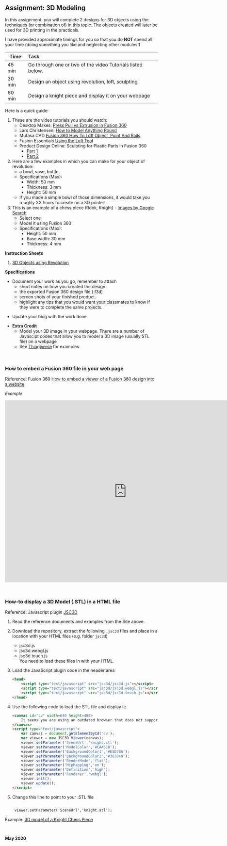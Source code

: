 ##  Assignment: 3D Modeling

In this assignment, you will complete 2 designs for 3D objects using the techniques (or combination of) in this topic. The objects created will later be used for 3D printing in the practicals.

I have provided approximate timings for you so that you do **NOT** spend all your time (doing something you like and neglecting other modules!)

| Time   | Task |
|--------|:------------------------------------------------|
|45 min  | Go through one or two of the video Tutorials listed below. |
|30 min  | Design an object using revolution, loft, sculpting  |
|60 min  | Design a knight piece and display it on your webpage |

Here is a quick guide:

1.  These are the video tutorials you should watch:
    * Desktop Makes: [Press Pull vs Extrusion in Fusion 360](https://youtu.be/elQ648fVpwA)
    * Lars Christensen: [How to Model Anything Round](https://youtu.be/zYMf6qncgwc)
    * Mufasa CAD [Fusion 360 How To Loft Object, Point And Rails](https://youtu.be/-Z9ioh2NfwY)
    * Fusion Essentials [Using the Loft Tool](https://youtu.be/TcbhyPq65dk)
    * Product Design Online: Sculpting for Plastic Parts in Fusion 360
        + [Part 1](https://youtu.be/Vrg6h5h_vWs)
        + [Part 2](https://youtu.be/FIbmiTTEo_8)
2.  Here are a few examples in which you can make for your object of revolution:
    * a bowl, vase, bottle.
    * Specifications (Max):
        - Width: 50 mm
        - Thickness: 3 mm
        - Height: 50 mm
    + If you made a simple bowl of those dimensions, it would take you roughly XX hours to create on a 3D printer!
3.  This is an example of a chess piece (Rook, Knight) - [Images by Google Search](https://duckduckgo.com/?q=image%3A+knight+chess+piece&t=canonical&iar=images&iax=images&ia=images)
    * Select one
    * Model it using Fusion 360
    * Specifications (Max):
        - Height: 50 mm
        - Base width: 30 mm
        - Thickness: 4 mm

**Instruction Sheets**

1. [3D Objects using Revolution](3D_Objects_using_Revolution.pdf)

**Specifications**

* Document your work as you go, remember to attach
    * short notes on how you created the design
    * the exported Fusion 360 design file (.f3d)
    * screen shots of your finished product. 
    * highlight any tips that you would want your classmates to know if they were to complete the same projects.
+ Update your blog with the work done.
* **Extra Credit**
    - Model your 3D image in your webpage.  There are a number of Javascipt codes that allow you to model a 3D image (usually STL file) on a webpage
    - See [Thingiverse](https://www.thingiverse.com/) for examples

&nbsp;

### How to embed a Fusion 360 file in your web page

Reference: Fusion 360 [How to embed a viewer of a Fusion 360 design into a website](https://knowledge.autodesk.com/support/fusion-360/troubleshooting/caas/sfdcarticles/sfdcarticles/How-to-embed-a-viewer-of-a-Fusion-360-design-into-a-website.html)

*Example*

<iframe src="https://myhub.autodesk360.com/ue2dff438/shares/public/SH56a43QTfd62c1cd968a8254af243cf0912?mode=embed" width="800" height="600" allowfullscreen="true" webkitallowfullscreen="true" mozallowfullscreen="true"  frameborder="0"></iframe>

&nbsp;

### How-to display a 3D Model (.STL) in a HTML file

Reference: Javascript plugin [JSC3D](https://code.google.com/archive/p/jsc3d/)

1.  Read the reference documents and examples from the Site above.
2.  Download the repository, extract the following `.jsc3d` files and place in a location with your HTML files (e.g. folder `jsc3d`)
    * jsc3d.js
    * jsc3d.webgl.js
    * jsc3d.touch.js<br>
    You need to load these files in with your HTML.
3.  Load the JavaScript plugin code in the header area

    ```html
    <head>
        <script type="text/javascript" src="jsc3d/jsc3d.js"></script>
        <script type="text/javascript" src="jsc3d/jsc3d.webgl.js"></script>
        <script type="text/javascript" src="jsc3d/jsc3d.touch.js"></script>
    </head>
    ```

4.  Use the following code to load the STL file and display it:

    ```html
    <canvas id="cv" width=640 height=480>
        It seems you are using an outdated browser that does not support canvas :-(
    </canvas>
    <script type="text/javascript">
        var canvas = document.getElementById('cv');
        var viewer = new JSC3D.Viewer(canvas);
        viewer.setParameter('SceneUrl','knight.stl');
        viewer.setParameter('ModelColor','#CAA618');
        viewer.setParameter('BackgroundColor1','#E5D7BA');
        viewer.setParameter('BackgroundColor2','#383840');
        viewer.setParameter('RenderMode','flat');
        viewer.setParameter('MipMapping','on');
        viewer.setParameter('Definition','high');
        viewer.setParameter('Renderer','webgl');
        viewer.init();
        viewer.update();
    </script>
    ```

5.  Change this line to point to your .STL file

    ```html

     viewer.setParameter('SceneUrl','knight.stl');

    ```

Example: [3D model of a Knight Chess Piece](STLmodel.html)


&nbsp;

**May 2020**
